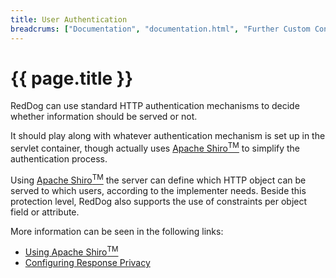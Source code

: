 ```yaml
---
title: User Authentication
breadcrums: ["Documentation", "documentation.html", "Further Custom Configuration", "documentation.html#further-custom-configuration"]
---
```


# {{ page.title }}

RedDog can use standard HTTP authentication mechanisms to decide whether information should be served or not.

It should play along with whatever authentication mechanism is set up in the servlet container, though actually uses [Apache Shiro<sup>TM</sup>](https://shiro.apache.org/) to simplify the authentication process.

Using [Apache Shiro<sup>TM</sup>](https://shiro.apache.org/) the server can define which HTTP object can be served to which users, according to the implementer needs. Beside this protection level, RedDog also supports the use of constraints per object field or attribute.

More information can be seen in the following links:
* [Using Apache Shiro<sup>TM</sup>](using-apache-shiro.html)
* [Configuring Response Privacy](response-privacy.html)

